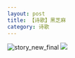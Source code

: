 ```yaml
---
layout: post
title: 【诗歌】黑芝麻
category: 诗歌
---
```

![story_new_final](http://se6jhw04b.hd-bkt.clouddn.com/img/story_new_final_0322.png)
![](http://se6jnduj5.hd-bkt.clouddn.com/img/moment-220504-2.jpg)


